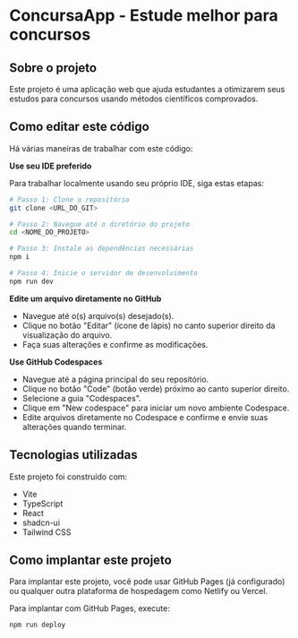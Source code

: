 # ConcursaApp - Estude melhor para concursos

## Sobre o projeto

Este projeto é uma aplicação web que ajuda estudantes a otimizarem seus estudos para concursos usando métodos científicos comprovados.

## Como editar este código

Há várias maneiras de trabalhar com este código:

**Use seu IDE preferido**

Para trabalhar localmente usando seu próprio IDE, siga estas etapas:

```sh
# Passo 1: Clone o repositório
git clone <URL_DO_GIT>

# Passo 2: Navegue até o diretório do projeto
cd <NOME_DO_PROJETO>

# Passo 3: Instale as dependências necessárias
npm i

# Passo 4: Inicie o servidor de desenvolvimento
npm run dev
```

**Edite um arquivo diretamente no GitHub**

- Navegue até o(s) arquivo(s) desejado(s).
- Clique no botão "Editar" (ícone de lápis) no canto superior direito da visualização do arquivo.
- Faça suas alterações e confirme as modificações.

**Use GitHub Codespaces**

- Navegue até a página principal do seu repositório.
- Clique no botão "Code" (botão verde) próximo ao canto superior direito.
- Selecione a guia "Codespaces".
- Clique em "New codespace" para iniciar um novo ambiente Codespace.
- Edite arquivos diretamente no Codespace e confirme e envie suas alterações quando terminar.

## Tecnologias utilizadas

Este projeto foi construído com:

- Vite
- TypeScript
- React
- shadcn-ui
- Tailwind CSS

## Como implantar este projeto

Para implantar este projeto, você pode usar GitHub Pages (já configurado) ou qualquer outra plataforma de hospedagem como Netlify ou Vercel.

Para implantar com GitHub Pages, execute:

```sh
npm run deploy
```
